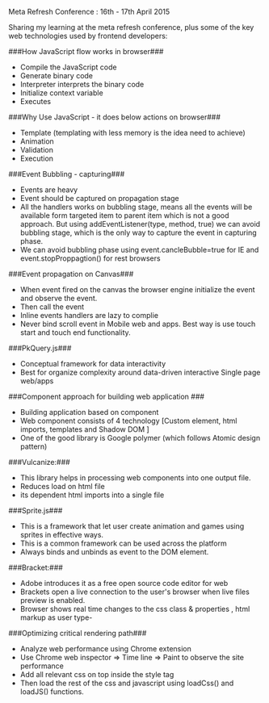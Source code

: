 Meta Refresh Conference : 16th - 17th April 2015

Sharing my learning at the meta refresh conference, plus some of the key web technologies used by frontend developers:

###How JavaScript flow works in browser###
  - Compile the JavaScript code
  - Generate binary code
  - Interpreter interprets the binary code
  - Initialize context variable
  - Executes 
	
###Why Use JavaScript - it does below actions on browser###
 - Template (templating with less memory is the idea need to achieve)
 - Animation
 - Validation
 - Execution

###Event Bubbling - capturing###
 - Events are heavy
 - Event should be captured on propagation stage
 - All the handlers works on bubbling stage, means all the events will be available form targeted item to parent item which is not a good approach. But using addEventListener(type, method, true) we can avoid bubbling stage, which is the only way to capture the event in capturing phase.
 - We  can avoid bubbling phase using  event.cancleBubble=true for IE and event.stopProppagtion() for rest browsers
		
###Event propagation on Canvas###
 - When event fired on the canvas the browser engine initialize the event and observe the event.
 - Then call the event
 - Inline events handlers are lazy to complie
 - Never bind scroll event in Mobile web and apps. Best way is use touch start and touch end functionality.
		
###PkQuery.js###
 - Conceptual framework for data interactivity
 - Best for organize complexity around data-driven interactive Single page web/apps
	
###Component approach for building web application ###
 - Building application based on component 
 - Web component consists of 4 technology  [Custom element, html imports, templates and Shadow DOM ]
 - One of the good library is Google polymer (which follows Atomic design pattern)

###Vulcanize:###
 - This library helps in processing web components into one output file.
 - Reduces load on html file 
 - its dependent html imports into a single file
	
###Sprite.js###
 - This is a framework that let user create animation and games using sprites in effective ways.
 - This is a common framework can be used across the platform
 - Always binds and unbinds as event to the DOM element.
	
###Bracket:###
 - Adobe introduces it as a free open source code editor for web
 - Brackets open a live connection to the user's browser when live files preview is enabled.
 - Browser shows real time changes to the css class & properties , html markup as user type-
	
###Optimizing critical rendering path###
 - Analyze web performance using Chrome extension
 - Use Chrome web inspector => Time line => Paint to observe the site performance
 - Add all relevant css on top inside the style tag
 - Then load the rest of the css and javascript using loadCss() and loadJS() functions.
